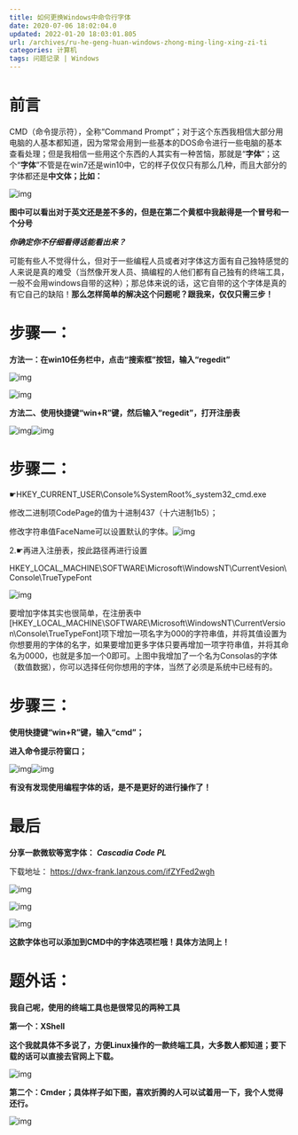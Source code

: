 ```yaml
---
title: 如何更换Windows中命令行字体
date: 2020-07-06 18:02:04.0
updated: 2022-01-20 18:03:01.805
url: /archives/ru-he-geng-huan-windows-zhong-ming-ling-xing-zi-ti
categories: 计算机
tags: 问题记录 | Windows
---
```




# 前言

CMD（命令提示符），全称“Command Prompt”；对于这个东西我相信大部分用电脑的人基本都知道，因为常常会用到一些基本的DOS命令进行一些电脑的基本查看处理；但是我相信一些用这个东西的人其实有一种苦恼，那就是“**字体**”；这个“**字体**”不管是在win7还是win10中，它的样子仅仅只有那么几种，而且大部分的字体都还是**中文体；比如：**

![img](https://unleashed.oss-cn-beijing.aliyuncs.com/picgo/1642672793098-fa426e09-5a1d-4490-b5ea-e250fbe1f817.png)

**图中可以看出对于英文还是差不多的，但是在第二个黄框中我敲得是一个冒号和一个分号**

***你确定你不仔细看得话能看出来？***

可能有些人不觉得什么，但对于一些编程人员或者对字体这方面有自己独特感觉的人来说是真的难受（当然像开发人员、搞编程的人他们都有自己独有的终端工具，一般不会用windows自带的这种）；那总体来说的话，这它自带的这个字体是真的有它自己的缺陷！**那么怎样简单的解决这个问题呢？跟我来，仅仅只需三步！**



# **步骤一：**

**方法一：在win10任务栏中，点击“搜索框”按钮，输入“regedit”**

![img](https://unleashed.oss-cn-beijing.aliyuncs.com/picgo/1642672793035-1a2d2fd2-d4f3-419f-8d0f-309182265fc8.png)

![img](https://unleashed.oss-cn-beijing.aliyuncs.com/picgo/1642672793114-452103a5-ec97-4087-aaec-474f711cad32.png)

**方法二、使用快捷键“win+R”键，然后输入“regedit”，打开注册表**

![img](https://unleashed.oss-cn-beijing.aliyuncs.com/picgo/1642672793123-194df865-dabf-49fc-8b4e-0de549c46c80.png)![img](https://unleashed.oss-cn-beijing.aliyuncs.com/picgo/1642672793114-8e295cc9-fb53-425e-8f2d-9a378b4529fb.png)

# 步骤二：

☛HKEY_CURRENT_USER\Console\%SystemRoot%_system32_cmd.exe

修改二进制项CodePage的值为十进制437（十六进制1b5）；

修改字符串值FaceName可以设置默认的字体。![img](https://unleashed.oss-cn-beijing.aliyuncs.com/picgo/1642672793705-9ca70556-ebbb-43c7-a705-c1887f89ddf1.png)



2.☛再进入注册表，按此路径再进行设置

HKEY_LOCAL_MACHINE\SOFTWARE\Microsoft\WindowsNT\CurrentVesion\Console\TrueTypeFont

![img](https://unleashed.oss-cn-beijing.aliyuncs.com/picgo/1642672793728-d82a928e-1642-4859-b40a-816104d043cb.png)



要增加字体其实也很简单，在注册表中[HKEY_LOCAL_MACHINE\SOFTWARE\Microsoft\WindowsNT\CurrentVersion\Console\TrueTypeFont]项下增加一项名字为000的字符串值，并将其值设置为你想要用的字体的名字，如果要增加更多字体只要再增加一项字符串值，并将其命名为0000，也就是多加一个0即可。上图中我增加了一个名为Consolas的字体（数值数据），你可以选择任何你想用的字体，当然了必须是系统中已经有的。

# 步骤三：

**使用快捷键“win+R”键，输入“cmd”；**

**进入命令提示符窗口；**

![img](https://unleashed.oss-cn-beijing.aliyuncs.com/picgo/1642672793706-520d10ce-b62f-4136-92c7-68c76756b61a.png)![img](https://unleashed.oss-cn-beijing.aliyuncs.com/picgo/1642672793750-24edda32-9680-4367-a2d8-92dd63c14a53.png)



**有没有发现使用编程字体的话，是不是更好的进行操作了！**



# **最后**

**分享一款微软等宽字体：** ***Cascadia Code PL***

下载地址： https://dwx-frank.lanzous.com/ifZYFed2wgh

![img](https://unleashed.oss-cn-beijing.aliyuncs.com/picgo/1642672793952-e2dafb80-2770-4cf6-ac99-da23b2ae13a4.png)



![img](https://unleashed.oss-cn-beijing.aliyuncs.com/picgo/1642672794170-2d0cd910-2604-47c9-b4ac-e45652127abc.png)



![img](https://unleashed.oss-cn-beijing.aliyuncs.com/picgo/1642672794371-386ed175-6f24-41b4-b5cb-7b488d872989.png)





**这款字体也可以添加到CMD中的字体选项栏哦！具体方法同上！**





# 题外话：

**我自己呢，使用的终端工具也是很常见的两种工具**

**第一个：XShell**

**这个我就具体不多说了，方便Linux操作的一款终端工具，大多数人都知道；要下载的话可以直接去官网上下载。**

![img](https://unleashed.oss-cn-beijing.aliyuncs.com/picgo/1642672794439-47a976c3-e05d-4477-99a6-857480947497.png)

**第二个：Cmder；具体样子如下图，喜欢折腾的人可以试着用一下，我个人觉得还行。**

![img](https://unleashed.oss-cn-beijing.aliyuncs.com/picgo/1642672794515-3a773243-0ed5-4091-b0ae-70dc51f9106c.png)